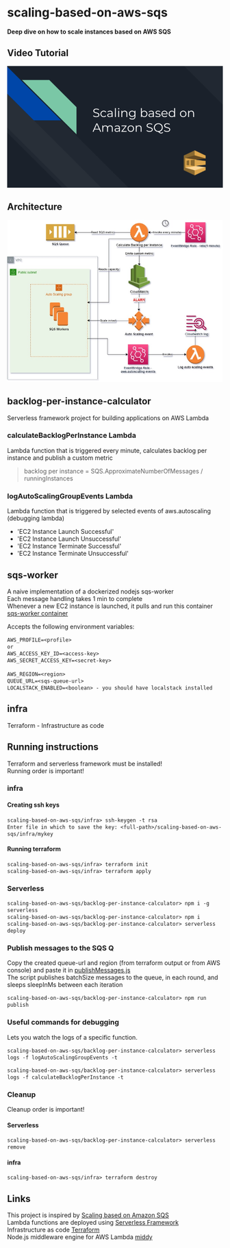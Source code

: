 # scaling-based-on-aws-sqs
**Deep dive on how to scale instances based on AWS SQS**
## Video Tutorial
[![Scaling based on Amazon SQS Tutorial](assets/images/thumbnail.png)](https://www.youtube.com/watch?v=un62_Y5v1UA "Example")

## Architecture
![Architecture](assets/images/Scaling%20based%20on%20Amazon%20SQS%20-%20Diagram.jpg)

## backlog-per-instance-calculator 
Serverless framework project for building applications on AWS Lambda
### calculateBacklogPerInstance Lambda
Lambda function that is triggered every minute, calculates backlog per instance and publish a custom metric
> backlog per instance = SQS.ApproximateNumberOfMessages / runningInstances
### logAutoScalingGroupEvents Lambda
Lambda function that is triggered by selected events of aws.autoscaling (debugging lambda)
- 'EC2 Instance Launch Successful'
- 'EC2 Instance Launch Unsuccessful'
- 'EC2 Instance Terminate Successful'
- 'EC2 Instance Terminate Unsuccessful'
## sqs-worker
A naive implementation of a dockerized nodejs sqs-worker\
Each message handling takes 1 min to complete\
Whenever a new EC2 instance is launched, it pulls and run this container [sqs-worker container](https://hub.docker.com/repository/docker/nirf/simple-sqs-worker)

Accepts the following environment variables:
```
AWS_PROFILE=<profile>
or
AWS_ACCESS_KEY_ID=<access-key>
AWS_SECRET_ACCESS_KEY=<secret-key>

AWS_REGION=<region>
QUEUE_URL=<sqs-queue-url>
LOCALSTACK_ENABLED=<boolean> - you should have localstack installed
```
## infra
Terraform - Infrastructure as code
## Running instructions
Terraform and serverless framework must be installed!\
Running order is important!
### infra
#### Creating ssh keys
```
scaling-based-on-aws-sqs/infra> ssh-keygen -t rsa
Enter file in which to save the key: <full-path>/scaling-based-on-aws-sqs/infra/mykey
```
#### Running terraform
```
scaling-based-on-aws-sqs/infra> terraform init
scaling-based-on-aws-sqs/infra> terraform apply
```
### Serverless
```
scaling-based-on-aws-sqs/backlog-per-instance-calculator> npm i -g serverless
scaling-based-on-aws-sqs/backlog-per-instance-calculator> npm i
scaling-based-on-aws-sqs/backlog-per-instance-calculator> serverless deploy
```
### Publish messages to the SQS Q
Copy the created queue-url and region (from terraform output or from AWS console) and paste it in [publishMessages.js](backlog-per-instance-calculator/src/scripts/publishMessages.js)\
The script publishes batchSize messages to the queue, in each round, and sleeps sleepInMs between each iteration
```
scaling-based-on-aws-sqs/backlog-per-instance-calculator> npm run publish
```
### Useful commands for debugging
Lets you watch the logs of a specific function.
```
scaling-based-on-aws-sqs/backlog-per-instance-calculator> serverless logs -f logAutoScalingGroupEvents -t
```
```
scaling-based-on-aws-sqs/backlog-per-instance-calculator> serverless logs -f calculateBacklogPerInstance -t
```
### Cleanup
Cleanup order is important!
#### Serverless
```
scaling-based-on-aws-sqs/backlog-per-instance-calculator> serverless remove
```
#### infra
```
scaling-based-on-aws-sqs/infra> terraform destroy
```
## Links
This project is inspired by [Scaling based on Amazon SQS](https://docs.aws.amazon.com/autoscaling/ec2/userguide/as-using-sqs-queue.html)
\
Lambda functions are deployed using [Serverless Framework](https://www.serverless.com/framework/docs/getting-started)
\
Infrastructure as code [Terraform](https://www.terraform.io/)
\
Node.js middleware engine for AWS Lambda [middy](https://middy.js.org/)


